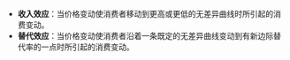 * **收入效应**：当价格变动使消费者移动到更高或更低的无差异曲线时所引起的消费变动。 
* **替代效应**：当价格变动使消费者沿着一条既定的无差异曲线变动到有新边际替代率的一点时所引起的消费变动。
